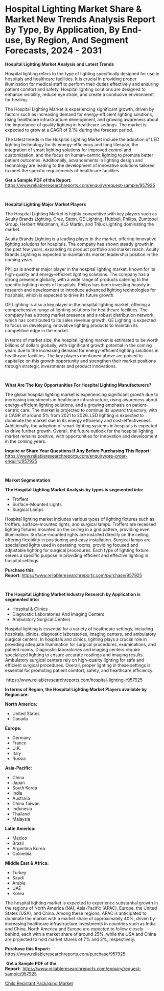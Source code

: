 <p><h1>Hospital Lighting Market Share & Market New Trends Analysis Report By Type, By Application, By End-use, By Region, And Segment Forecasts, 2024 - 2031</h1></p><p><strong>Hospital Lighting Market Analysis and Latest Trends</strong></p>
<p><p>Hospital lighting refers to the type of lighting specifically designed for use in hospitals and healthcare facilities. It is crucial in providing proper illumination for medical staff to perform their duties effectively and ensuring patient comfort and safety. Hospital lighting solutions are designed to enhance visibility, reduce eye strain, and create a conducive environment for healing.</p><p>The Hospital Lighting Market is experiencing significant growth, driven by factors such as increasing demand for energy-efficient lighting solutions, rising healthcare infrastructure development, and growing awareness about the importance of quality lighting in healthcare settings. The market is expected to grow at a CAGR of 9.1% during the forecast period.</p><p>The latest trends in the Hospital Lighting Market include the adoption of LED lighting technology for its energy-efficiency and long lifespan, the integration of smart lighting solutions for improved control and customization, and the focus on human-centric lighting to promote better patient outcomes. Additionally, advancements in lighting design and technology are leading to the development of innovative solutions tailored to meet the specific requirements of healthcare facilities.</p></p>
<p><strong>Get a Sample PDF of the Report:&nbsp;</strong> <a href="https://www.reliableresearchreports.com/enquiry/request-sample/957925">https://www.reliableresearchreports.com/enquiry/request-sample/957925</a></p>
<p>&nbsp;</p>
<p><strong>Hospital Lighting Major Market Players</strong></p>
<p><p>The Hospital Lighting Market is highly competitive with key players such as Acuity Brands Lighting, Cree, Eaton, GE Lighting, Hubbell, Philips, Zumtobel Group, Herbert Waldmann, KLS Martin, and Trilux Lighting dominating the market. </p><p>Acuity Brands Lighting is a leading player in the market, offering innovative lighting solutions for hospitals. The company has shown steady growth in the past few years, expanding its product portfolio and market reach. Acuity Brands Lighting is expected to maintain its market leadership position in the coming years.</p><p>Philips is another major player in the hospital lighting market, known for its high-quality and energy-efficient lighting solutions. The company has a strong presence globally, with a wide range of products catering to the specific lighting needs of hospitals. Philips has been investing heavily in research and development to introduce advanced lighting technologies for hospitals, which is expected to drive its future growth.</p><p>GE Lighting is also a key player in the hospital lighting market, offering a comprehensive range of lighting solutions for healthcare facilities. The company has a strong market presence and a robust distribution network, which has contributed to its sales revenue growth. GE Lighting is expected to focus on developing innovative lighting products to maintain its competitive edge in the market.</p><p>In terms of market size, the hospital lighting market is estimated to be worth billions of dollars globally, with significant growth potential in the coming years due to the increasing demand for energy-efficient lighting solutions in healthcare facilities. The key players mentioned above are poised to capitalize on this growth opportunity and strengthen their market positions through strategic investments and product innovations.</p></p>
<p>&nbsp;</p>
<p><strong>What Are The Key Opportunities For Hospital Lighting Manufacturers?</strong></p>
<p><p>The global hospital lighting market is experiencing significant growth due to increasing investments in healthcare infrastructure, rising awareness about energy-efficient lighting solutions, and a growing emphasis on patient-centric care. The market is projected to continue its upward trajectory, with a CAGR of around 5% from 2021 to 2026. LED lighting is expected to dominate the market due to its energy efficiency and cost-effectiveness. Additionally, the adoption of smart lighting systems in hospitals is expected to drive further growth. Overall, the future outlook for the hospital lighting market remains positive, with opportunities for innovation and development in the coming years.</p></p>
<p><strong>Inquire or Share Your Questions If Any Before Purchasing This Report:</strong> <a href="https://www.reliableresearchreports.com/enquiry/pre-order-enquiry/957925">https://www.reliableresearchreports.com/enquiry/pre-order-enquiry/957925</a></p>
<p>&nbsp;</p>
<p><strong>Market Segmentation</strong></p>
<p><strong>The Hospital Lighting Market Analysis by types is segmented into:</strong></p>
<p><ul><li>Troffers</li><li>Surface-Mounted Lights</li><li>Surgical Lamps</li></ul></p>
<p><p>Hospital lighting market includes various types of lighting fixtures such as troffers, surface-mounted lights, and surgical lamps. Troffers are recessed lighting fixtures mounted on the ceiling in a grid pattern, providing even illumination. Surface-mounted lights are installed directly on the ceiling, offering flexibility in positioning and easy installation. Surgical lamps are specialized lights used in operating rooms, providing focused and adjustable lighting for surgical procedures. Each type of lighting fixture serves a specific purpose in providing efficient and effective lighting in hospital settings.</p></p>
<p><strong>Purchase this Report:&nbsp;</strong><a href="https://www.reliableresearchreports.com/purchase/957925">https://www.reliableresearchreports.com/purchase/957925</a></p>
<p>&nbsp;</p>
<p><strong>The Hospital Lighting Market Industry Research by Application is segmented into:</strong></p>
<p><ul><li>Hospital & Clinics</li><li>Diagnostic Laboratories And Imaging Centers</li><li>Ambulatory Surgical Centers</li></ul></p>
<p><p>Hospital lighting is essential for a variety of healthcare settings, including hospitals, clinics, diagnostic laboratories, imaging centers, and ambulatory surgical centers. In hospitals and clinics, lighting plays a crucial role in providing adequate illumination for surgical procedures, examinations, and patient rooms. Diagnostic laboratories and imaging centers require specialized lighting to ensure accurate readings and imaging results. Ambulatory surgical centers rely on high-quality lighting for safe and efficient surgical procedures. Overall, proper lighting in these settings is essential for promoting patient comfort, safety, and healthcare efficiency.</p></p>
<p><a href="https://www.reliableresearchreports.com/hospital-lighting-r957925">&nbsp;https://www.reliableresearchreports.com/hospital-lighting-r957925</a></p>
<p><strong>In terms of Region, the Hospital Lighting Market Players available by Region are:</strong></p>
<p>
    <p> <strong> North America: </strong>
        <ul>
            <li>United States</li>
            <li>Canada</li>
        </ul>
        </p> 
    <p> <strong> Europe: </strong>
        <ul>
            <li>Germany</li>
            <li>France</li>
            <li>U.K.</li>
            <li>Italy</li>
            <li>Russia</li>
        </ul>
        </p> 
    <p> <strong> Asia-Pacific: </strong>
        <ul>
            <li>China</li>
            <li>Japan</li>
            <li>South Korea</li>
            <li>India</li>
            <li>Australia</li>
            <li>China Taiwan</li>
            <li>Indonesia</li>
            <li>Thailand</li>
            <li>Malaysia</li>
        </ul>
        </p> 
    <p> <strong> Latin America: </strong>
        <ul>
            <li>Mexico</li>
            <li>Brazil</li>
            <li>Argentina Korea</li>
            <li>Colombia</li>
        </ul>
        </p> 
    <p> <strong> Middle East & Africa: </strong>
        <ul>
            <li>Turkey</li>
            <li>Saudi</li>
            <li>Arabia</li>
            <li>UAE</li>
            <li>Korea</li>
        </ul>
    </p>
    </p>
<p><p>The hospital lighting market is expected to experience substantial growth in the regions of North America (NA), Asia-Pacific (APAC), Europe, the United States (USA), and China. Among these regions, APAC is anticipated to dominate the market with a market share of approximately 40%, driven by increasing healthcare infrastructure investments in countries such as India and China. North America and Europe are expected to follow closely behind, each with a market share of around 25%, while the USA and China are projected to hold market shares of 7% and 3%, respectively.</p></p>
<p><strong>Purchase this Report: </strong><a href="https://www.reliableresearchreports.com/purchase/957925">https://www.reliableresearchreports.com/purchase/957925</a></p>
<p>&nbsp;<strong>Get a Sample PDF of the Report:&nbsp;&nbsp;</strong><a href="https://www.reliableresearchreports.com/enquiry/request-sample/957925">https://www.reliableresearchreports.com/enquiry/request-sample/957925</a></p>
<p><strong></strong></p>
<p><p><a href="https://github.com/alexxisgm/Market-Research-Report-List-1/blob/main/child-resistant-packaging-market.md">Child Resistant Packaging Market</a></p></p>